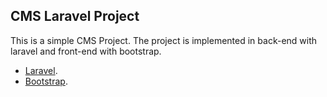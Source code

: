 ## CMS Laravel Project

This is a simple CMS Project. The project is implemented in back-end with laravel and front-end with bootstrap.

-   [Laravel](https://laravel.com/).
-   [Bootstrap](https://getbootstrap.com/).
